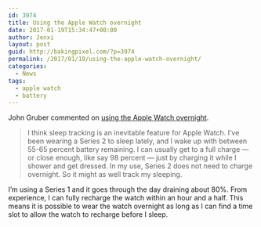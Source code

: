 ```yaml
---
id: 3974
title: Using the Apple Watch overnight
date: 2017-01-19T15:34:47+00:00
author: Jenxi
layout: post
guid: http://bakingpixel.com/?p=3974
permalink: /2017/01/19/using-the-apple-watch-overnight/
categories:
  - News
tags:
  - apple watch
  - battery
---
```

John Gruber commented on [using the Apple Watch overnight](http://daringfireball.net/linked/2017/01/18/david-smith-sherlocking).

> I think sleep tracking is an inevitable feature for Apple Watch. I’ve been wearing a Series 2 to sleep lately, and I wake up with between 55-65 percent battery remaining. I can usually get to a full charge — or close enough, like say 98 percent — just by charging it while I shower and get dressed. In my use, Series 2 does not need to charge overnight. So it might as well track my sleeping. 

I&#8217;m using a Series 1 and it goes through the day draining about 80%. From experience, I can fully recharge the watch within an hour and a half. This means it is possible to wear the watch overnight as long as I can find a time slot to allow the watch to recharge before I sleep.